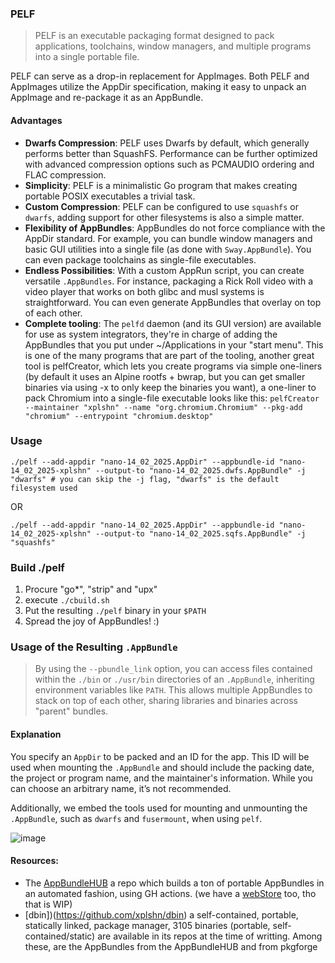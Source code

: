 ### PELF
> PELF is an executable packaging format designed to pack applications, toolchains, window managers, and multiple programs into a single portable file.

PELF can serve as a drop-in replacement for AppImages. Both PELF and AppImages utilize the AppDir specification, making it easy to unpack an AppImage and re-package it as an AppBundle.

#### Advantages
- **Dwarfs Compression**: PELF uses Dwarfs by default, which generally performs better than SquashFS. Performance can be further optimized with advanced compression options such as PCMAUDIO ordering and FLAC compression.
- **Simplicity**: PELF is a minimalistic Go program that makes creating portable POSIX executables a trivial task.
- **Custom Compression**: PELF can be configured to use `squashfs` or `dwarfs`, adding support for other filesystems is also a simple matter.
- **Flexibility of AppBundles**: AppBundles do not force compliance with the AppDir standard. For example, you can bundle window managers and basic GUI utilities into a single file (as done with `Sway.AppBundle`). You can even package toolchains as single-file executables.
- **Endless Possibilities**: With a custom AppRun script, you can create versatile `.AppBundles`. For instance, packaging a Rick Roll video with a video player that works on both glibc and musl systems is straightforward. You can even generate AppBundles that overlay on top of each other.
- **Complete tooling**: The `pelfd` daemon (and its GUI version) are available for use as system integrators, they're in charge of adding the AppBundles that you put under ~/Applications in your "start menu". This is one of the many programs that are part of the tooling, another great tool is pelfCreator, which lets you create programs via simple one-liners (by default it uses an Alpine rootfs + bwrap, but you can get smaller binaries via using -x to only keep the binaries you want), a one-liner to pack Chromium into a single-file executable looks like this: `pelfCreator --maintainer "xplshn" --name "org.chromium.Chromium" --pkg-add "chromium" --entrypoint "chromium.desktop"`

### Usage
```
./pelf --add-appdir "nano-14_02_2025.AppDir" --appbundle-id "nano-14_02_2025-xplshn" --output-to "nano-14_02_2025.dwfs.AppBundle" -j "dwarfs" # you can skip the -j flag, "dwarfs" is the default filesystem used
```
OR
```
./pelf --add-appdir "nano-14_02_2025.AppDir" --appbundle-id "nano-14_02_2025-xplshn" --output-to "nano-14_02_2025.sqfs.AppBundle" -j "squashfs"
```

### Build ./pelf
1. Procure "go*", "strip" and "upx"
2. execute `./cbuild.sh`
3. Put the resulting `./pelf` binary in your `$PATH`
4. Spread the joy of AppBundles! :)

### Usage of the Resulting `.AppBundle`
> By using the `--pbundle_link` option, you can access files contained within the `./bin` or `./usr/bin` directories of an `.AppBundle`, inheriting environment variables like `PATH`. This allows multiple AppBundles to stack on top of each other, sharing libraries and binaries across "parent" bundles.

#### Explanation
You specify an `AppDir` to be packed and an ID for the app. This ID will be used when mounting the `.AppBundle` and should include the packing date, the project or program name, and the maintainer's information. While you can choose an arbitrary name, it’s not recommended.

Additionally, we embed the tools used for mounting and unmounting the `.AppBundle`, such as `dwarfs` and `fusermount`, when using `pelf`.

![image](https://github.com/user-attachments/assets/f4459934-a5b6-4717-8299-86b56dc0cf48)


#### Resources:
- The [AppBundleHUB](https://github.com/xplshn/AppBundleHUB) a repo which builds a ton of portable AppBundles in an automated fashion, using GH actions. (we have a [webStore](https://fatbuffalo.neocities.org/AppBundleHUBStore) too, tho that is WIP)
- [dbin])(https://github.com/xplshn/dbin) a self-contained, portable, statically linked, package manager, 3105 binaries (portable, self-contained/static) are available in its repos at the time of writting. Among these, are the AppBundles from the AppBundleHUB and from pkgforge
